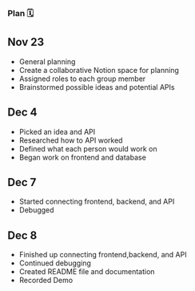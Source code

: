 ### Plan 🗓

## Nov 23
- General planning
- Create a collaborative Notion space for planning
- Assigned roles to each group member
- Brainstormed possible ideas and potential APIs

## Dec 4
- Picked an idea and API
- Researched how to API worked
- Defined what each person would work on
- Began work on frontend and database

## Dec 7
- Started connecting frontend, backend, and API
- Debugged

## Dec 8
- Finished up connecting frontend,backend, and API
- Continued debugging
- Created README file and documentation
- Recorded Demo
